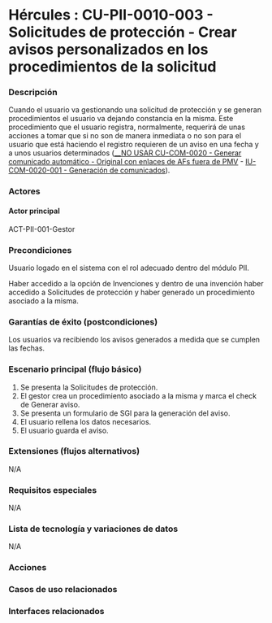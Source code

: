 # Hércules : CU\-PII\-0010\-003 \- Solicitudes de protección \- Crear avisos personalizados en los procedimientos de la solicitud







### Descripción

Cuando el usuario va gestionando una solicitud de protección y se generan procedimientos el usuario va dejando constancia en la misma. Este procedimiento que el usuario registra, normalmente, requerirá de unas acciones a tomar que si no son de manera inmediata o no son para el usuario que está haciendo el registro requieren de un aviso en una fecha y a unos usuarios determinados ([\_\_NO USAR CU\-COM\-0020 \- Generar comunicado automático \- Original con enlaces de AFs fuera de PMV](https://confluence.um.es/confluence/pages/createpage.action?spaceKey=HERCULES&title=__NO+USAR+CU-COM-0020+-+Generar+comunicado+autom%C3%A1tico+-+Original+con+enlaces+de+AFs+fuera+de+PMV&linkCreation=true&fromPageId=597853204 "/confluence/pages/createpage.action?spaceKey=HERCULES&title=__NO+USAR+CU-COM-0020+-+Generar+comunicado+autom%C3%A1tico+-+Original+con+enlaces+de+AFs+fuera+de+PMV&linkCreation=true&fromPageId=597853204") \- [IU\-COM\-0020\-001 \- Generación de comunicados](https://confluence.um.es/confluence/pages/createpage.action?spaceKey=HERCULES&title=__IU-COM-0020-001+-+Generaci%C3%B3n+de+comunicados&linkCreation=true&fromPageId=597853204 "/confluence/pages/createpage.action?spaceKey=HERCULES&title=__IU-COM-0020-001+-+Generaci%C3%B3n+de+comunicados&linkCreation=true&fromPageId=597853204")).

### Actores

#### Actor principal

ACT\-PII\-001\-Gestor

### Precondiciones

Usuario logado en el sistema con el rol adecuado dentro del módulo PII.

Haber accedido a la opción de Invenciones y dentro de una invención haber accedido a Solicitudes de protección y haber generado un procedimiento asociado a la misma.

### Garantías de éxito (postcondiciones)

Los usuarios va recibiendo los avisos generados a medida que se cumplen las fechas.

### Escenario principal (flujo básico)

1. Se presenta la Solicitudes de protección.
2. El gestor crea un procedimiento asociado a la misma y marca el check de Generar aviso.
3. Se presenta un formulario de SGI para la generación del aviso.
4. El usuario rellena los datos necesarios.
5. El usuario guarda el aviso.

### Extensiones (flujos alternativos)

N/A

### Requisitos especiales

N/A

### Lista de tecnología y variaciones de datos

N/A

### Acciones

  


  








### Casos de uso relacionados







### Interfaces relacionados









